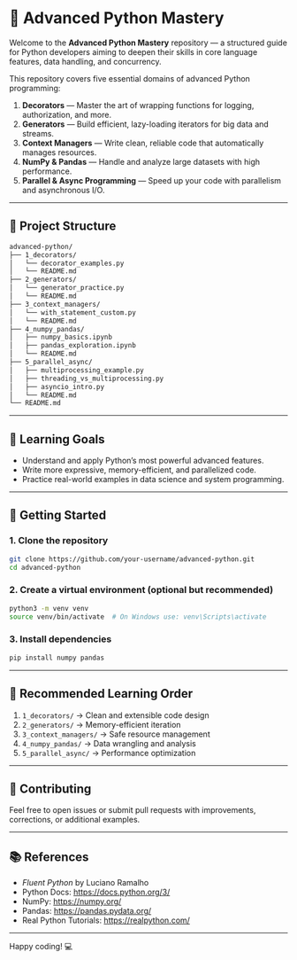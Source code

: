 # 🐍 Advanced Python Mastery

Welcome to the **Advanced Python Mastery** repository — a structured guide for Python developers aiming to deepen their skills in core language features, data handling, and concurrency.

This repository covers five essential domains of advanced Python programming:

1. **Decorators** — Master the art of wrapping functions for logging, authorization, and more.
2. **Generators** — Build efficient, lazy-loading iterators for big data and streams.
3. **Context Managers** — Write clean, reliable code that automatically manages resources.
4. **NumPy & Pandas** — Handle and analyze large datasets with high performance.
5. **Parallel & Async Programming** — Speed up your code with parallelism and asynchronous I/O.

---

## 📂 Project Structure

```bash
advanced-python/
├── 1_decorators/
│   └── decorator_examples.py
│   └── README.md
├── 2_generators/
│   └── generator_practice.py
│   └── README.md
├── 3_context_managers/
│   └── with_statement_custom.py
│   └── README.md
├── 4_numpy_pandas/
│   ├── numpy_basics.ipynb
│   ├── pandas_exploration.ipynb
│   └── README.md
├── 5_parallel_async/
│   ├── multiprocessing_example.py
│   ├── threading_vs_multiprocessing.py
│   ├── asyncio_intro.py
│   └── README.md
└── README.md
```

---

## 🧠 Learning Goals

- Understand and apply Python’s most powerful advanced features.
- Write more expressive, memory-efficient, and parallelized code.
- Practice real-world examples in data science and system programming.

---

## 🚀 Getting Started

### 1. Clone the repository
```bash
git clone https://github.com/your-username/advanced-python.git
cd advanced-python
```

### 2. Create a virtual environment (optional but recommended)
```bash
python3 -m venv venv
source venv/bin/activate  # On Windows use: venv\Scripts\activate
```

### 3. Install dependencies
```bash
pip install numpy pandas
```

---

## 📖 Recommended Learning Order

1. `1_decorators/`  → Clean and extensible code design
2. `2_generators/`  → Memory-efficient iteration
3. `3_context_managers/`  → Safe resource management
4. `4_numpy_pandas/`  → Data wrangling and analysis
5. `5_parallel_async/`  → Performance optimization

---

## 🙌 Contributing

Feel free to open issues or submit pull requests with improvements, corrections, or additional examples.

---

## 📚 References

- *Fluent Python* by Luciano Ramalho
- Python Docs: https://docs.python.org/3/
- NumPy: https://numpy.org/
- Pandas: https://pandas.pydata.org/
- Real Python Tutorials: https://realpython.com/

---

Happy coding! 💻

